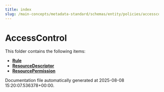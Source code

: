 ```yaml
---
title: index
slug: /main-concepts/metadata-standard/schemas/entity/policies/accesscontrol
---
```


# AccessControl

This folder contains the following items:

- [**Rule**](/main-concepts/metadata-standard/schemas/entity/policies/accesscontrol/rule)
- [**ResourceDescriptor**](/main-concepts/metadata-standard/schemas/entity/policies/accesscontrol/resourcedescriptor)
- [**ResourcePermission**](/main-concepts/metadata-standard/schemas/entity/policies/accesscontrol/resourcepermission)


Documentation file automatically generated at 2025-08-08 15:20:07.536378+00:00.
